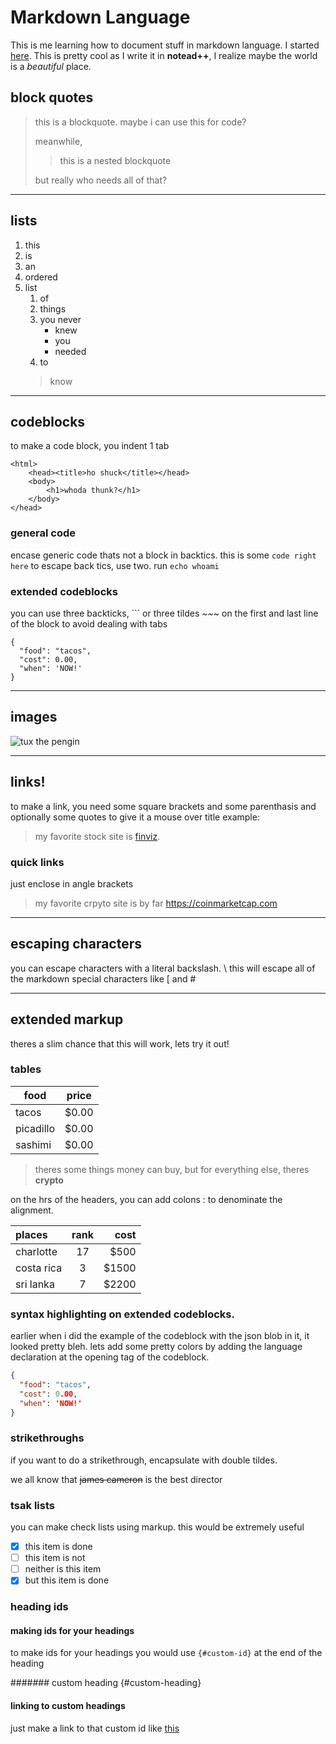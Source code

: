 # Markdown Language

This is me learning how to document stuff in markdown language. I started [here](https://www.markdownguide.org/getting-started/). This is pretty cool as I write it in **notead++**, I realize maybe the world is a *beautiful* place.

## block quotes

> this is a blockquote. maybe i can use this for code?
> 
> meanwhile,
>> this is a nested blockquote
>
> but really who needs all of that?

---

## lists

1. this
2. is
3. an
4. ordered
5. list
	1. of
	2. things
	3. you never
		- knew
		- you
		- needed
	4. to
	> know

---

## codeblocks
to make a code block, you indent 1 tab

	<html>
		<head><title>ho shuck</title></head>
		<body>
			<h1>whoda thunk?</h1>
		</body>
	</head>
	
### general code
encase generic code thats not a block in backtics.
this is some `code right here`
to escape back tics, use two. run ``echo whoami``

### extended codeblocks
you can use three backticks, \`\`\` or three tildes \~\~\~ on the first and last line of the block to avoid dealing with tabs

```
{
  "food": "tacos",
  "cost": 0.00,
  "when": 'NOW!'
}
```
---	

## images

![tux the pengin](https://d33wubrfki0l68.cloudfront.net/e7ed9fe4bafe46e275c807d63591f85f9ab246ba/e2d28/assets/images/tux.png)

---

## links!
to make a link, you need some square brackets and some parenthasis and optionally some quotes to give it a mouse over title
example: 
> my favorite stock site is [finviz](https://www.finviz.com "a great place to viz some fin").

### quick links
just enclose in angle brackets
> my favorite crpyto site is by far <https://coinmarketcap.com>

---

## escaping characters
you can escape characters with a literal backslash. \\ this will escape all of the markdown special characters like \[ and \#

---

## extended markup
theres a slim chance that this will work, lets try it out!

### tables

| food | price |
| --- | --- |
| tacos | $0.00 |
| picadillo | $0.00 | 
| sashimi | $0.00 |

> theres some things money can buy, but for everything else, theres **crypto**

on the hrs of the headers, you can add colons \: to denominate the alignment. 

| places | rank | cost | 
| :--- | :---: | ---: |
| charlotte | 17 | $500 |
| costa rica | 3 | $1500 |
| sri lanka | 7 | $2200 |

### syntax highlighting on extended codeblocks.

earlier when i did the example of the codeblock with the json blob in it, it looked pretty bleh. lets add some pretty colors by adding the language declaration at the opening tag of the codeblock.

```json
{
  "food": "tacos",
  "cost": 0.00,
  "when": 'NOW!'
}
```

### strikethroughs
if you want to do a strikethrough, encapsulate with double tildes.

we all know that ~~james cameron~~ is the best director

### tsak lists
you can make check lists using markup. this would be extremely useful
- [x] this item is done
- [ ] this item is not
- [ ] neither is this item
- [x] but this item is done

### heading ids

#### making ids for your headings
to make ids for your headings you would use `{#custom-id}` at the end of the heading

####### custom heading {#custom-heading}

#### linking to custom headings
just make a link to that custom id like [this](#custom-heading "click here to find out more")